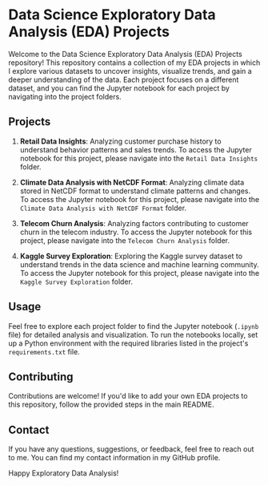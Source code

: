# Data Science Exploratory Data Analysis (EDA) Projects

Welcome to the Data Science Exploratory Data Analysis (EDA) Projects repository! This repository contains a collection of my EDA projects in which I explore various datasets to uncover insights, visualize trends, and gain a deeper understanding of the data. Each project focuses on a different dataset, and you can find the Jupyter notebook for each project by navigating into the project folders.

## Projects

1. **Retail Data Insights**: Analyzing customer purchase history to understand behavior patterns and sales trends. To access the Jupyter notebook for this project, please navigate into the `Retail Data Insights` folder.

2. **Climate Data Analysis with NetCDF Format**: Analyzing climate data stored in NetCDF format to understand climate patterns and changes. To access the Jupyter notebook for this project, please navigate into the `Climate Data Analysis with NetCDF Format` folder.

3. **Telecom Churn Analysis**: Analyzing factors contributing to customer churn in the telecom industry. To access the Jupyter notebook for this project, please navigate into the `Telecom Churn Analysis` folder.

4. **Kaggle Survey Exploration**: Exploring the Kaggle survey dataset to understand trends in the data science and machine learning community. To access the Jupyter notebook for this project, please navigate into the `Kaggle Survey Exploration` folder.

## Usage

Feel free to explore each project folder to find the Jupyter notebook (`.ipynb` file) for detailed analysis and visualization. To run the notebooks locally, set up a Python environment with the required libraries listed in the project's `requirements.txt` file.

## Contributing

Contributions are welcome! If you'd like to add your own EDA projects to this repository, follow the provided steps in the main README.

## Contact

If you have any questions, suggestions, or feedback, feel free to reach out to me. You can find my contact information in my GitHub profile.

Happy Exploratory Data Analysis!

